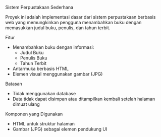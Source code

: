 Sistem Perpustakaan Sederhana  

Proyek ini adalah implementasi dasar dari sistem perpustakaan berbasis web yang memungkinkan pengguna menambahkan buku dengan memasukkan judul buku, penulis, dan tahun terbit. 

Fitur  
- Menambahkan buku dengan informasi:  
  - Judul Buku  
  - Penulis Buku  
  - Tahun Terbit  
- Antarmuka berbasis HTML
- Elemen visual menggunakan gambar (JPG)

Batasan  
-  Tidak menggunakan database  
-  Data tidak dapat disimpan atau ditampilkan kembali setelah halaman dimuat ulang  

 Komponen yang Digunakan  
- HTML untuk struktur halaman  
- Gambar (JPG) sebagai elemen pendukung UI

